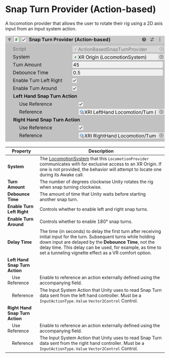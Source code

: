 # Snap Turn Provider (Action-based)

A locomotion provider that allows the user to rotate their rig using a 2D axis input from an input system action.

![ActionBasedSnapTurnProvider component](images/snap-turn-provider-action-based.png)

| **Property** | **Description** |
|--|--|
| **System** | The [LocomotionSystem](locomotion-system.md) that this `LocomotionProvider` communicates with for exclusive access to an XR Origin. If one is not provided, the behavior will attempt to locate one during its Awake call. |
| **Turn Amount** | The number of degrees clockwise Unity rotates the rig when snap turning clockwise. |
| **Debounce Time** | The amount of time that Unity waits before starting another snap turn. |
| **Enable Turn Left Right** | Controls whether to enable left and right snap turns. |
| **Enable Turn Around** | Controls whether to enable 180° snap turns. |
| **Delay Time** | The time (in seconds) to delay the first turn after receiving initial input for the turn. Subsequent turns while holding down input are delayed by the **Debounce Time**, not the delay time. This delay can be used, for example, as time to set a tunneling vignette effect as a VR comfort option. |
| **Left Hand Snap Turn Action** | |
| &emsp;Use Reference | Enable to reference an action externally defined using the accompanying field. |
| &emsp;Reference | The Input System Action that Unity uses to read Snap Turn data sent from the left hand controller. Must be a `InputActionType.Value` `Vector2Control` Control. |
| **Right Hand Snap Turn Action** | |
| &emsp;Use Reference | Enable to reference an action externally defined using the accompanying field. |
| &emsp;Reference | The Input System Action that Unity uses to read Snap Turn data sent from the right hand controller. Must be a `InputActionType.Value` `Vector2Control` Control. |
